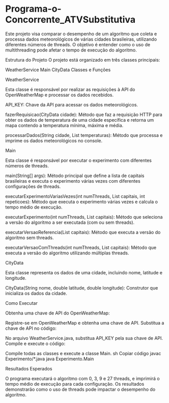 # Programa-o-Concorrente_ATVSubstitutiva

Este projeto visa comparar o desempenho de um algoritmo que coleta e processa dados meteorológicos de várias cidades brasileiras, utilizando diferentes números de threads. O objetivo é entender como o uso de multithreading pode afetar o tempo de execução do algoritmo.

Estrutura do Projeto
O projeto está organizado em três classes principais:

WeatherService
Main
CityData
Classes e Funções

 WeatherService
 
Esta classe é responsável por realizar as requisições à API do OpenWeatherMap e processar os dados recebidos.

API_KEY: Chave da API para acessar os dados meteorológicos.

fazerRequisicao(CityData cidade): Método que faz a requisição HTTP para obter os dados de temperatura de uma cidade específica e retorna um mapa contendo a temperatura mínima, máxima e média.

processarDados(String cidade, List<Double> temperaturas): Método que processa e imprime os dados meteorológicos no console.

 Main
   
Esta classe é responsável por executar o experimento com diferentes números de threads.

main(String[] args): Método principal que define a lista de capitais brasileiras e executa o experimento várias vezes com diferentes configurações de threads.

executarExperimentoVariasVezes(int numThreads, List<CityData> capitais, int repeticoes): Método que executa o experimento várias vezes e calcula o tempo médio de execução.

executarExperimento(int numThreads, List<CityData> capitais): Método que seleciona a versão do algoritmo a ser executada (com ou sem threads).

executarVersaoReferencia(List<CityData> capitais): Método que executa a versão do algoritmo sem threads.

executarVersaoComThreads(int numThreads, List<CityData> capitais): Método que executa a versão do algoritmo utilizando múltiplas threads.

 
 CityData

Esta classe representa os dados de uma cidade, incluindo nome, latitude e longitude.

CityData(String nome, double latitude, double longitude): Construtor que inicializa os dados da cidade.

Como Executar

Obtenha uma chave de API do OpenWeatherMap:

Registre-se em OpenWeatherMap e obtenha uma chave de API.
Substitua a chave de API no código:

No arquivo WeatherService.java, substitua API_KEY pela sua chave de API.
Compile e execute o código:

Compile todas as classes e execute a classe Main.
sh
Copiar código
javac Experimento/*.java
java Experimento.Main

Resultados Esperados

O programa executará o algoritmo com 0, 3, 9 e 27 threads, e imprimirá o tempo médio de execução para cada configuração. Os resultados demonstrarão como o uso de threads pode impactar o desempenho do algoritmo.
